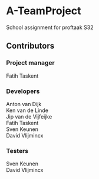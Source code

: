# A-TeamProject
School assignment for proftaak S32

## Contributors
### Project manager
Fatih Taskent  

### Developers
Anton van Dijk  
Ken van de Linde  
Jip van de Vijfeijke  
Fatih Taskent  
Sven Keunen  
David Vlijmincx  

### Testers
Sven Keunen  
David Vlijmincx  